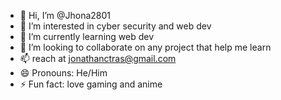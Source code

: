 - 👋 Hi, I’m @Jhona2801
- 👀 I’m interested in cyber security and web dev
- 🌱 I’m currently learning web dev
- 💞️ I’m looking to collaborate on any project that help me learn
- 📫 reach at jonathanctras@gmail.com
- 😄 Pronouns: He/Him
- ⚡ Fun fact: love gaming and anime

<!---
Jhona2801/Jhona2801 is a ✨ special ✨ repository because its `README.md` (this file) appears on your GitHub profile.
You can click the Preview link to take a look at your changes.
--->
